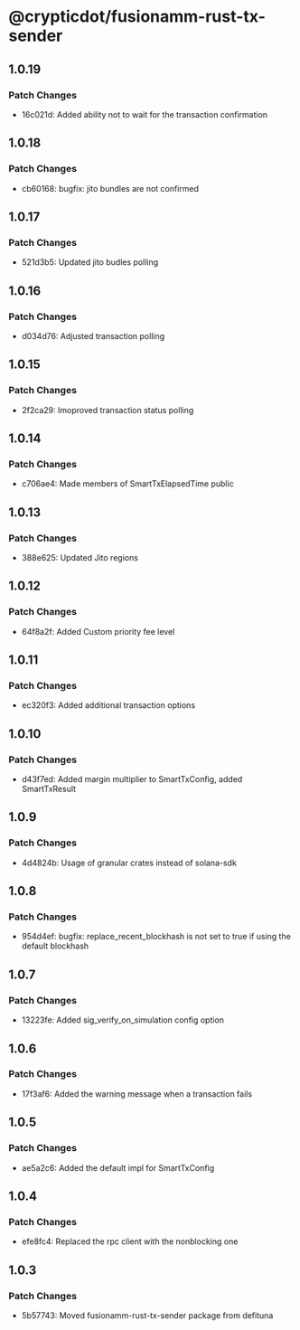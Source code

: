 # @crypticdot/fusionamm-rust-tx-sender

## 1.0.19

### Patch Changes

- 16c021d: Added ability not to wait for the transaction confirmation

## 1.0.18

### Patch Changes

- cb60168: bugfix: jito bundles are not confirmed

## 1.0.17

### Patch Changes

- 521d3b5: Updated jito budles polling

## 1.0.16

### Patch Changes

- d034d76: Adjusted transaction polling

## 1.0.15

### Patch Changes

- 2f2ca29: Imoproved transaction status polling

## 1.0.14

### Patch Changes

- c706ae4: Made members of SmartTxElapsedTime public

## 1.0.13

### Patch Changes

- 388e625: Updated Jito regions

## 1.0.12

### Patch Changes

- 64f8a2f: Added Custom priority fee level

## 1.0.11

### Patch Changes

- ec320f3: Added additional transaction options

## 1.0.10

### Patch Changes

- d43f7ed: Added margin multiplier to SmartTxConfig, added SmartTxResult

## 1.0.9

### Patch Changes

- 4d4824b: Usage of granular crates instead of solana-sdk

## 1.0.8

### Patch Changes

- 954d4ef: bugfix: replace_recent_blockhash is not set to true if using the default blockhash

## 1.0.7

### Patch Changes

- 13223fe: Added sig_verify_on_simulation config option

## 1.0.6

### Patch Changes

- 17f3af6: Added the warning message when a transaction fails

## 1.0.5

### Patch Changes

- ae5a2c6: Added the default impl for SmartTxConfig

## 1.0.4

### Patch Changes

- efe8fc4: Replaced the rpc client with the nonblocking one

## 1.0.3

### Patch Changes

- 5b57743: Moved fusionamm-rust-tx-sender package from defituna
